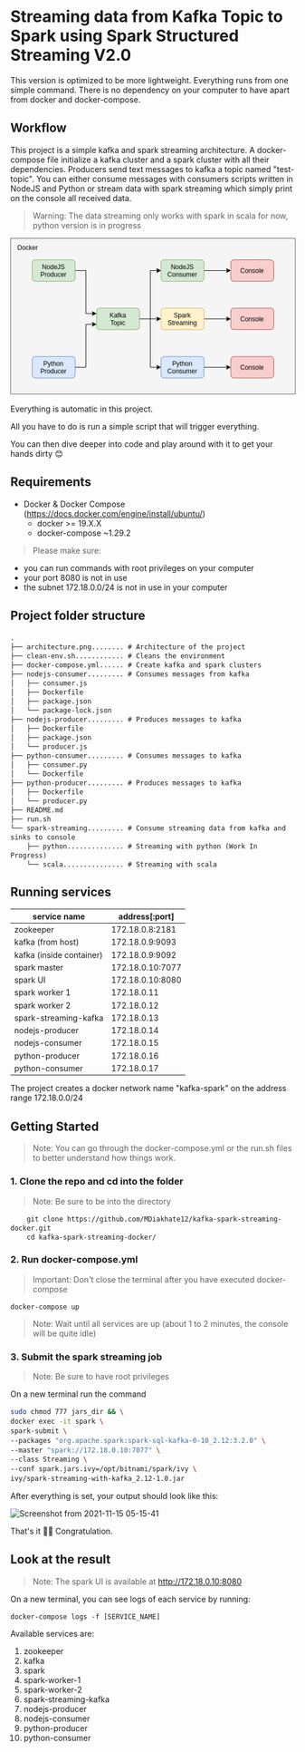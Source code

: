 # Streaming data from Kafka Topic to Spark using Spark Structured Streaming V2.0

This version is optimized to be more lightweight. Everything runs from one simple command. There is no dependency on your computer to have apart from docker and docker-compose.

## Workflow

This project is a simple kafka and spark streaming architecture.
A docker-compose file initialize a kafka cluster and a spark cluster with all their dependencies.
Producers send text messages to kafka a topic named "test-topic".
You can either consume messages with consumers scripts written in NodeJS and Python or stream data with spark streaming which simply print on the console all received data.

> Warning: The data streaming only works with spark in scala for now, python version is in progress

<img src="architecture.png" />

Everything is automatic in this project.

All you have to do is run a simple script that will trigger everything.

You can then dive deeper into code and play around with it to get your hands dirty 😊

## Requirements

*   Docker & Docker Compose (https://docs.docker.com/engine/install/ubuntu/)
    *   docker >= 19.X.X 
    *   docker-compose ~1.29.2

> Please make sure:
*   you can run commands with root privileges on your computer
*   your port 8080 is not in use
*   the subnet 172.18.0.0/24 is not in use in your computer

## Project folder structure

```
.
├── architecture.png........ # Architecture of the project
├── clean-env.sh............ # Cleans the environment
├── docker-compose.yml...... # Create kafka and spark clusters
├── nodejs-consumer......... # Consumes messages from kafka
│   ├── consumer.js
│   ├── Dockerfile
│   ├── package.json
│   └── package-lock.json
├── nodejs-producer......... # Produces messages to kafka
│   ├── Dockerfile
│   ├── package.json
│   └── producer.js
├── python-consumer......... # Consumes messages to kafka
│   ├── consumer.py
│   └── Dockerfile
├── python-producer......... # Produces messages to kafka
│   ├── Dockerfile
│   └── producer.py
├── README.md
├── run.sh
└── spark-streaming......... # Consume streaming data from kafka and sinks to console
    ├── python.............. # Streaming with python (Work In Progress)
    └── scala............... # Streaming with scala
```

## Running services

| service name             | address[:port]   |
|--------------------------|------------------|
| zookeeper                | 172.18.0.8:2181  |
| kafka (from host)        | 172.18.0.9:9093  |
| kafka (inside container) | 172.18.0.9:9092  |
| spark master             | 172.18.0.10:7077 |
| spark UI                 | 172.18.0.10:8080 |
| spark worker 1           | 172.18.0.11      |
| spark worker 2           | 172.18.0.12      |
| spark-streaming-kafka    | 172.18.0.13      |
| nodejs-producer          | 172.18.0.14      |
| nodejs-consumer          | 172.18.0.15      |
| python-producer          | 172.18.0.16      |
| python-consumer          | 172.18.0.17      |

The project creates a docker network name "kafka-spark" on the address range 172.18.0.0/24

## Getting Started

> Note: You can go through the docker-compose.yml or the run.sh files to better understand how things work. 

### 1. Clone the repo and cd into the folder

> Note: Be sure to be into the <kafka-spark-streaming-docker> directory

```
    git clone https://github.com/MDiakhate12/kafka-spark-streaming-docker.git
    cd kafka-spark-streaming-docker/
```

### 2. Run docker-compose.yml

> Important: Don't close the terminal after you have executed docker-compose <br>

```
docker-compose up 
```
> Note: Wait until all services are up (about 1 to 2 minutes, the console will be quite idle)

### 3. Submit the spark streaming job

> Note: Be sure to have root privileges

On a new terminal run the command

```bash
sudo chmod 777 jars_dir && \
docker exec -it spark \
spark-submit \
--packages "org.apache.spark:spark-sql-kafka-0-10_2.12:3.2.0" \
--master "spark://172.18.0.10:7077" \
--class Streaming \
--conf spark.jars.ivy=/opt/bitnami/spark/ivy \
ivy/spark-streaming-with-kafka_2.12-1.0.jar
```

After everything is set, your output should look like this:

![Screenshot from 2021-11-15 05-15-41](https://user-images.githubusercontent.com/46793415/141721499-a248453e-4a7f-4d5e-88ea-c353de7922b9.png)

That's it 🎉🎉   Congratulation.

## Look at the result

> Note: The spark UI is available at http://172.18.0.10:8080

On a new terminal, you can see logs of each service by running:

```
docker-compose logs -f [SERVICE_NAME]
```

Available services are:
1.  zookeeper
2.  kafka
3.  spark
4.  spark-worker-1
5.  spark-worker-2
6.  spark-streaming-kafka
7.  nodejs-producer
8.  nodejs-consumer
9.  python-producer
10. python-consumer
